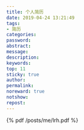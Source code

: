 ```yaml
---
title: 个人简历
date: 2019-04-24 13:21:49
tags:
- 简历
categories:
password:
abstract:
message:
description:
keywords:
top: 11
sticky: true
author:
permalink:
noreward: true
notshow:
repost:
---
```


{% pdf /posts/me/lrh.pdf %}

<!--more-->

